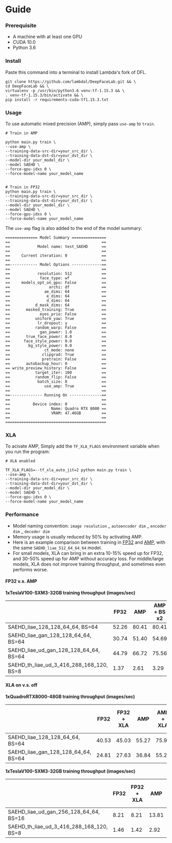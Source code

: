 # Guide


### Prerequisite

- A machine with at least one GPU
- CUDA 10.0
- Python 3.6


### Install

Paste this command into a terminal to install Lambda's fork of DFL.

```
git clone https://github.com/lambdal/DeepFaceLab.git && \
cd DeepFaceLab && \
virtualenv -p /usr/bin/python3.6 venv-tf-1.15.3 && \
. venv-tf-1.15.3/bin/activate && \
pip install -r requirements-cuda-tf1.15.3.txt
```



### Usage

To use automatic mixed precision (AMP), simply pass `use-amp` to `train`. 

```
# Train in AMP

python main.py train \
--use-amp \
--training-data-src-dir=your_src_dir \
--training-data-dst-dir=your_dst_dir \
--model-dir your_model_dir \
--model SAEHD \
--force-gpu-idxs 0 \
--force-model-name your_model_name


# Train in FP32
python main.py train \
--training-data-src-dir=your_src_dir \
--training-data-dst-dir=your_dst_dir \
--model-dir your_model_dir \
--model SAEHD \
--force-gpu-idxs 0 \
--force-model-name your_model_name
```

The `use-amp` flag is also added to the end of the model summary:

```
============== Model Summary ===============
==                                        ==
==            Model name: test_SAEHD      ==
==                                        ==
==     Current iteration: 0               ==
==                                        ==
==------------ Model Options -------------==
==                                        ==
==            resolution: 512             ==
==             face_type: wf              ==
==     models_opt_on_gpu: False           ==
==                 archi: df              ==
==               ae_dims: 64              ==
==                e_dims: 64              ==
==                d_dims: 64              ==
==           d_mask_dims: 64              ==
==       masked_training: True            ==
==             eyes_prio: False           ==
==           uniform_yaw: True            ==
==            lr_dropout: y               ==
==           random_warp: False           ==
==             gan_power: 1.0             ==
==       true_face_power: 0.0             ==
==      face_style_power: 0.0             ==
==        bg_style_power: 0.0             ==
==               ct_mode: none            ==
==              clipgrad: True            ==
==              pretrain: False           ==
==       autobackup_hour: 0               ==
== write_preview_history: False           ==
==           target_iter: 100             ==
==           random_flip: False           ==
==            batch_size: 8               ==
==               use_amp: True            ==
==                                        ==
==-------------- Running On --------------==
==                                        ==
==          Device index: 0               ==
==                  Name: Quadro RTX 8000 ==
==                  VRAM: 47.46GB         ==
==                                        ==
============================================
```

### XLA



To acivate AMP, Simply add the `TF_XLA_FLAGS` environment variable when you run the program:

```
# XLA enabled

TF_XLA_FLAGS=--tf_xla_auto_jit=2 python main.py train \
--use-amp \
--training-data-src-dir=your_src_dir \
--training-data-dst-dir=your_dst_dir \
--model-dir your_model_dir \
--model SAEHD \
--force-gpu-idxs 0 \
--force-model-name your_model_name
```


### Performance

- Model naming convention: `image resolution` _ `autoencoder dim` _ `encoder dim` _ `decoder dim`
- Memory usage is usually reduced by 50% by activating AMP.
- Here is an example comparison between training in [FP32](https://github.com/lambdal/DeepFaceLab/tree/master/logs/fp32.txt) and [AMP](https://github.com/lambdal/DeepFaceLab/tree/master/logs/amp.txt), with the same `SAEHD_liae_512_64_64_64` model.
- For small models, XLA can bring in an extra 10-15% speed up for FP32, and 30-50% speed up for AMP without accuracy loss. For middle/large models, XLA does not improve training throughput, and sometimes even performs worse.

#### FP32 v.s. AMP 

__1xTeslaV100-SXM3-32GB training throughput (images/sec)__

|   | FP32  | AMP | AMP + BS x2 |
|---|---|---|---|
| SAEHD_liae_128_128_64_64, BS=64 | 52.26  | 80.41 | 80.41 |
| SAEHD_liae_gan_128_128_64_64, BS=64 | 30.74  | 51.40  | 54.69 |
| SAEHD_liae_ud_gan_128_128_64_64, BS=64 | 44.79  | 66.72  | 75.56 |
| SAEHD_th_liae_ud_3_416_288_168_120, BS=8 | 1.37  | 2.61  | 3.29 |


#### XLA on v.s. off

__1xQuadroRTX8000-48GB training throughput (images/sec)__

|   | FP32  | FP32 + XLA  | AMP | AMP + XLA | AMP + BS x2 | AMP + BS x2 + XLA|
|---|---|---|---|---|---|---|
| SAEHD_liae_128_128_64_64, BS=64 | 40.53  | 45.03  | 55.27 | 75.99  | 63.99 | 90.07 | 
| SAEHD_liae_gan_128_128_64_64, BS=64 | 24.81  | 27.63 | 36.84  | 55.27 | 41.22 | 57.90 |


__1xTeslaV100-SXM3-32GB training throughput (images/sec)__

|   | FP32  | FP32 + XLA  | AMP | AMP + XLA | AMP + BS x2 | AMP + BS x2 + XLA|
|---|---|---|---|---|---|---|
| SAEHD_liae_ud_gan_256_128_64_64, BS=16 | 8.21 | 8.21 | 13.81 | 13.21 | 14.47| 14.82 |
| SAEHD_th_liae_ud_3_416_288_168_120, BS=8 | 1.46 | 1.42 | 2.92 | 2.26 |  3.41 | OOM |


